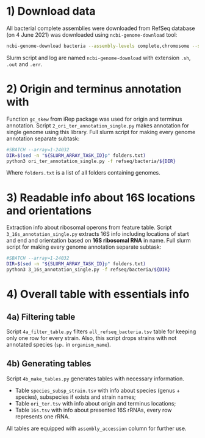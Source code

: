 # 1) Download data

All bacterial complete assemblies were downloaded from RefSeq database (on 4 June 2021) was downloaded using `ncbi-genome-download` tool:

```bash
ncbi-genome-download bacteria --assembly-levels complete,chromosome --section refseq --formats fasta,rna-fasta,assembly-report,assembly-stats --parallel 32 --metadata-table all_refseq_bacteria.tsv --human-readable
```

Slurm script and log are named `ncbi-genome-download` with extension `.sh`, `.out` and `.err`. 

# 2) Origin and terminus annotation with

Function `gc_skew` from iRep package was used for origin and terminus annotation.
Script `2_ori_ter_annotation_single.py` makes annotation for single genome using this library.
Full slurm script for making every genome annotation separate subtask:

```bash
#SBATCH --array=1-24032
DIR=$(sed -n "${SLURM_ARRAY_TASK_ID}p" folders.txt)
python3 ori_ter_annotation_single.py -f refseq/bacteria/${DIR}
```

Where `folders.txt` is a list of all folders containing genomes.

# 3) Readable info about 16S locations and orientations

Extraction info about ribosomal operons from feature table.
Script `3_16s_annotation_single.py` extracts 16S info including locations of start and end and orientation based on **16S ribosomal RNA** in name.
Full slurm script for making every genome annotation separate subtask:

```bash
#SBATCH --array=1-24032
DIR=$(sed -n "${SLURM_ARRAY_TASK_ID}p" folders.txt)
python3 3_16s_annotation_single.py -f refseq/bacteria/${DIR}
```

# 4) Overall table with essentials info

## 4a) Filtering table

Script `4a_filter_table.py` filters `all_refseq_bacteria.tsv` table for keeping only one row for every strain.
Also, this script drops strains with not annotated species (`sp.` in `organism_name`).

## 4b) Generating tables

Script `4b_make_tables.py` generates tables with necessary information.
* Table `species_subsp_strain.tsv` with info about species (genus + species), subspecies if exists and strain names;
* Table `ori_ter.tsv` with info about origin and terminus locations;
* Table `16s.tsv` with info about presented 16S rRNAs, every row represents one rRNA.

All tables are equipped with `assembly_accession` column for further use.



